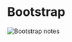 # Bootstrap

![Bootstrap notes](https://github.com/jirulak02/WebDev-course/tree/main/Resources/Notes/Bootstrap.jpeg?raw=true)
